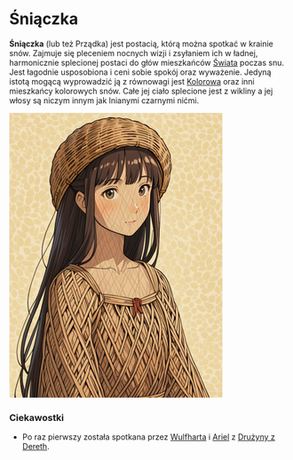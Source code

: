 # Śniączka

**Śniączka** (lub też Prządka) jest postacią, którą można spotkać w krainie snów. Zajmuje się pleceniem nocnych wizji i zsyłaniem ich w ładnej, harmonicznie splecionej postaci do głów mieszkańców [Świata](Świat.html) poczas snu. Jest łagodnie usposobiona i ceni sobie spokój oraz wyważenie. Jedyną istotą mogącą wyprowadzić ją z równowagi jest [Kolorowa](Kolorowa.html) oraz inni mieszkańcy kolorowych snów. Całe jej ciało splecione jest z wikliny a jej włosy są niczym innym jak lnianymi czarnymi nićmi.



<img src="Images/Śniączka.png" title="Śniączka" alt="" style="zoom:50%;">

### Ciekawostki

- Po raz pierwszy została spotkana przez [Wulfharta](Wulfhart.html) i [Ariel](Ariel.html) z [Drużyny z Dereth](Drużyna_z_Dereth.html).
